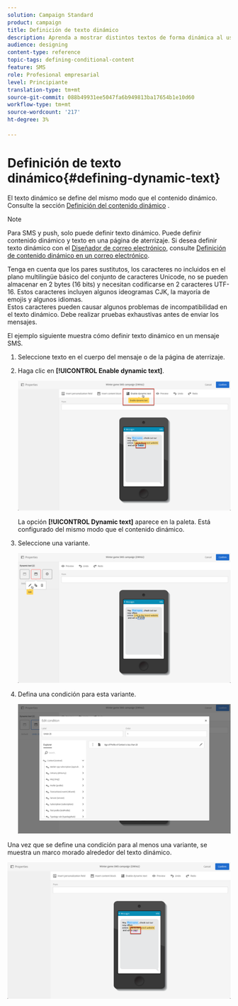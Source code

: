 ```yaml
---
solution: Campaign Standard
product: campaign
title: Definición de texto dinámico
description: Aprenda a mostrar distintos textos de forma dinámica al usuario según las condiciones definidas en Adobe Campaign.
audience: designing
content-type: reference
topic-tags: defining-conditional-content
feature: SMS
role: Profesional empresarial
level: Principiante
translation-type: tm+mt
source-git-commit: 088b49931ee5047fa6b949813ba17654b1e10d60
workflow-type: tm+mt
source-wordcount: '217'
ht-degree: 3%

---
```



# Definición de texto dinámico{#defining-dynamic-text}

El texto dinámico se define del mismo modo que el contenido dinámico. Consulte la sección [Definición del contenido dinámico](../../designing/using/personalization.md#defining-dynamic-content-in-an-email) .

>[!NOTE]
>
>Para SMS y push, solo puede definir texto dinámico. Puede definir contenido dinámico y texto en una página de aterrizaje. Si desea definir texto dinámico con el [Diseñador de correo electrónico](../../designing/using/designing-content-in-adobe-campaign.md), consulte [Definición de contenido dinámico en un correo electrónico](../../designing/using/personalization.md#defining-dynamic-content-in-an-email).

Tenga en cuenta que los pares sustitutos, los caracteres no incluidos en el plano multilingüe básico del conjunto de caracteres Unicode, no se pueden almacenar en 2 bytes (16 bits) y necesitan codificarse en 2 caracteres UTF-16. Estos caracteres incluyen algunos ideogramas CJK, la mayoría de emojis y algunos idiomas.
<br>Estos caracteres pueden causar algunos problemas de incompatibilidad en el texto dinámico. Debe realizar pruebas exhaustivas antes de enviar los mensajes.


El ejemplo siguiente muestra cómo definir texto dinámico en un mensaje SMS.

1. Seleccione texto en el cuerpo del mensaje o de la página de aterrizaje.
1. Haga clic en **[!UICONTROL Enable dynamic text]**.

   ![](assets/dynamic_text_sms_1.png)

   La opción **[!UICONTROL Dynamic text]** aparece en la paleta. Está configurado del mismo modo que el contenido dinámico.

1. Seleccione una variante.

   ![](assets/dynamic_text_sms_2.png)

1. Defina una condición para esta variante.

   ![](assets/dynamic_text_sms_4.png)

Una vez que se define una condición para al menos una variante, se muestra un marco morado alrededor del texto dinámico.

![](assets/dynamic_text_sms_3.png)
